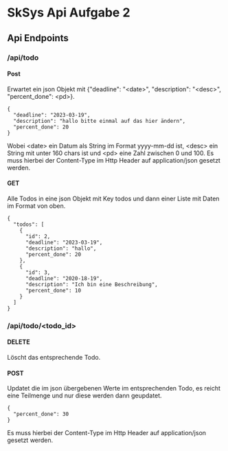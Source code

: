# SkSys Api Aufgabe 2

## Api Endpoints

### /api/todo

#### Post

Erwartet ein json Objekt mit {"deadline": "\<date\>", "description": "\<desc\>", "percent_done": \<pd\>}.

```
{
  "deadline": "2023-03-19",
  "description": "hallo bitte einmal auf das hier ändern",
  "percent_done": 20
}
```

Wobei \<date\> ein Datum als String im Format yyyy-mm-dd ist, \<desc\> ein String mit unter 160 chars ist und \<pd\> eine Zahl zwischen 0 und 100.
Es muss hierbei der Content-Type im Http Header auf application/json gesetzt werden.

#### GET

Alle Todos in eine json Objekt mit Key todos und dann einer Liste mit Daten im Format von oben.

```
{
  "todos": [
    {
      "id": 2,
      "deadline": "2023-03-19",
      "description": "hallo",
      "percent_done": 20
    },
    {
      "id": 3,
      "deadline": "2020-18-19",
      "description": "Ich bin eine Beschreibung",
      "percent_done": 10
    }
  ]
}
```


### /api/todo/<todo_id>

#### DELETE

Löscht das entsprechende Todo.

#### POST

Updatet die im json übergebenen Werte im entsprechenden Todo, es reicht eine Teilmenge und nur diese werden dann geupdatet.

```
{
  "percent_done": 30
}
```

Es muss hierbei der Content-Type im Http Header auf application/json gesetzt werden.
